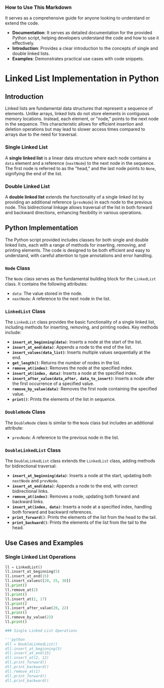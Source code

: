 
### How to Use This Markdown

It serves as a comprehensive guide for anyone looking to understand or extend the code.

- **Documentation**: It serves as detailed documentation for the provided Python script, helping developers understand the code and how to use it effectively.
- **Introduction**: Provides a clear introduction to the concepts of single and double linked lists.
- **Examples**: Demonstrates practical use cases with code snippets.


# Linked List Implementation in Python

## Introduction

Linked lists are fundamental data structures that represent a sequence of elements. Unlike arrays, linked lists do not store elements in contiguous memory locations. Instead, each element, or "node," points to the next node in the sequence. This characteristic allows for efficient insertion and deletion operations but may lead to slower access times compared to arrays due to the need for traversal.

### Single Linked List

A **single linked list** is a linear data structure where each node contains a `data` element and a reference (`nextNode`) to the next node in the sequence. The first node is referred to as the "head," and the last node points to `None`, signifying the end of the list.

### Double Linked List

A **double linked list** extends the functionality of a single linked list by providing an additional reference (`prevNode`) in each node to the previous node. This bidirectional linkage allows traversal of the list in both forward and backward directions, enhancing flexibility in various operations.

## Python Implementation

The Python script provided includes classes for both single and double linked lists, each with a range of methods for inserting, removing, and printing elements. The code is designed to be both efficient and easy to understand, with careful attention to type annotations and error handling.

### `Node` Class

The `Node` class serves as the fundamental building block for the `LinkedList` class. It contains the following attributes:

- `data`: The value stored in the node.
- `nextNode`: A reference to the next node in the list.

### `LinkedList` Class

The `LinkedList` class provides the basic functionality of a single linked list, including methods for inserting, removing, and printing nodes. Key methods include:

- **`insert_at_beginning(data)`**: Inserts a node at the start of the list.
- **`insert_at_end(data)`**: Appends a node to the end of the list.
- **`insert_values(data_list)`**: Inserts multiple values sequentially at the end.
- **`get_length()`**: Returns the number of nodes in the list.
- **`remove_at(index)`**: Removes the node at the specified index.
- **`insert_at(index, data)`**: Inserts a node at the specified index.
- **`insert_after_value(data_after, data_to_insert)`**: Inserts a node after the first occurrence of a specified value.
- **`remove_by_value(data)`**: Removes the first node containing the specified value.
- **`print()`**: Prints the elements of the list in sequence.

### `DoubleNode` Class

The `DoubleNode` class is similar to the `Node` class but includes an additional attribute:

- `prevNode`: A reference to the previous node in the list.

### `DoubleLinkedList` Class

The `DoubleLinkedList` class extends the `LinkedList` class, adding methods for bidirectional traversal:

- **`insert_at_beginning(data)`**: Inserts a node at the start, updating both `nextNode` and `prevNode`.
- **`insert_at_end(data)`**: Appends a node to the end, with correct bidirectional links.
- **`remove_at(index)`**: Removes a node, updating both forward and backward links.
- **`insert_at(index, data)`**: Inserts a node at a specified index, handling both forward and backward references.
- **`print_forward()`**: Prints the elements of the list from the head to the tail.
- **`print_backward()`**: Prints the elements of the list from the tail to the head.

## Use Cases and Examples

### Single Linked List Operations

```python
ll = LinkedList()
ll.insert_at_beginning(5)
ll.insert_at_end(15)
ll.insert_values([20, 25, 30])
ll.print()
ll.remove_at(2)
ll.print()
ll.insert_at(2, 17)
ll.print()
ll.insert_after_value(20, 22)
ll.print()
ll.remove_by_value(22)
ll.print()

### Single Linked List Operations

'''python
dll = DoubleLinkedList()
dll.insert_at_beginning(5)
dll.insert_at_end(15)
dll.insert_at(2, 12)
dll.print_forward()
dll.print_backward()
dll.remove_at(1)
dll.print_forward()
dll.print_backward()


